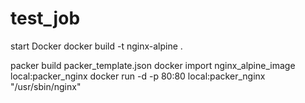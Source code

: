 # test_job
start Docker
docker build -t nginx-alpine .

packer build packer_template.json
docker import nginx_alpine_image local:packer_nginx
docker run -d -p 80:80 local:packer_nginx "/usr/sbin/nginx"
